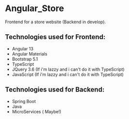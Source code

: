 # **Angular_Store**
Frontend for a store website (Backend in develop).

## Technologies used for Frontend:
- Angular 13
- Angular Materials
- Bootstrap 5.1
- TypeScript 
- JQuery 3.6 (If i'm lazzy and i can't do it with TypeScript)
- JavaScript (If i'm lazzy and i can't do it with TypeScript)

## Technologies used for Backend:
- Spring Boot
- Java
- MicroServices ( Maybe!)

 
